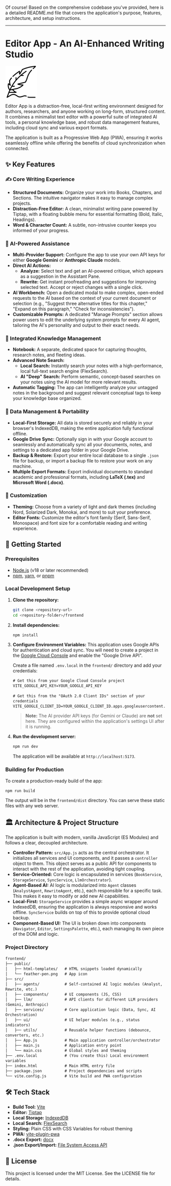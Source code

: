 Of course! Based on the comprehensive codebase you've provided, here is a detailed README.md file that covers the application's purpose, features, architecture, and setup instructions.

---

# Editor App - An AI-Enhanced Writing Studio
<img src="frontend/public/feather-pen.png" alt="Logo" style="width:100px;height:auto;">

Editor App is a distraction-free, local-first writing environment designed for authors, researchers, and anyone working on long-form, structured content. It combines a minimalist text editor with a powerful suite of integrated AI tools, a personal knowledge base, and robust data management features, including cloud sync and various export formats.

The application is built as a Progressive Web App (PWA), ensuring it works seamlessly offline while offering the benefits of cloud synchronization when connected.

## ✨ Key Features

### ✍️ Core Writing Experience
*   **Structured Documents:** Organize your work into Books, Chapters, and Sections. The intuitive navigator makes it easy to manage complex projects.
*   **Distraction-Free Editor:** A clean, minimalist writing pane powered by Tiptap, with a floating bubble menu for essential formatting (Bold, Italic, Headings).
*   **Word & Character Count:** A subtle, non-intrusive counter keeps you informed of your progress.

### 🤖 AI-Powered Assistance
*   **Multi-Provider Support:** Configure the app to use your own API keys for either **Google Gemini** or **Anthropic Claude** models.
*   **Direct AI Actions:**
    *   **Analyze:** Select text and get an AI-powered critique, which appears as a suggestion in the Assistant Pane.
    *   **Rewrite:** Get instant proofreading and suggestions for improving selected text. Accept or reject changes with a single click.
*   **AI Workbench:** Open a dedicated modal to make complex, open-ended requests to the AI based on the context of your current document or selection (e.g., "Suggest three alternative titles for this chapter," "Expand on this paragraph," "Check for inconsistencies").
*   **Customizable Prompts:** A dedicated "Manage Prompts" section allows power users to edit the underlying system prompts for every AI agent, tailoring the AI's personality and output to their exact needs.

### 🧠 Integrated Knowledge Management
*   **Notebook:** A separate, dedicated space for capturing thoughts, research notes, and fleeting ideas.
*   **Advanced Note Search:**
    *   **Local Search:** Instantly search your notes with a high-performance, local full-text search engine (FlexSearch).
    *   **AI "Deep" Search:** Perform semantic, concept-based searches on your notes using the AI model for more relevant results.
*   **Automatic Tagging:** The app can intelligently analyze your untagged notes in the background and suggest relevant conceptual tags to keep your knowledge base organized.

### 💾 Data Management & Portability
*   **Local-First Storage:** All data is stored securely and reliably in your browser's IndexedDB, making the entire application fully functional offline.
*   **Google Drive Sync:** Optionally sign in with your Google account to seamlessly and automatically sync all your documents, notes, and settings to a dedicated app folder in your Google Drive.
*   **Backup & Restore:** Export your entire local database to a single `.json` file for backup, or import a backup file to restore your work on any machine.
*   **Multiple Export Formats:** Export individual documents to standard academic and professional formats, including **LaTeX (.tex)** and **Microsoft Word (.docx)**.

### 🎨 Customization
*   **Theming:** Choose from a variety of light and dark themes (including Nord, Solarized Dark, Monokai, and more) to suit your preference.
*   **Editor Fonts:** Customize the editor's font family (Serif, Sans-Serif, Monospace) and font size for a comfortable reading and writing experience.

## 🚀 Getting Started

### Prerequisites
*   [Node.js](https://nodejs.org/) (v18 or later recommended)
*   [npm](https://www.npmjs.com/), [yarn](https://yarnpkg.com/), or [pnpm](https://pnpm.io/)

### Local Development Setup

1.  **Clone the repository:**
    ```bash
    git clone <repository-url>
    cd <repository-folder>/frontend
    ```

2.  **Install dependencies:**
    ```bash
    npm install
    ```

3.  **Configure Environment Variables:**
    This application uses Google APIs for authentication and cloud sync. You will need to create a project in the [Google Cloud Console](https://console.cloud.google.com/) and enable the "Google Drive API".

    Create a file named `.env.local` in the `frontend/` directory and add your credentials:
    ```.env
    # Get this from your Google Cloud Console project
    VITE_GOOGLE_API_KEY=YOUR_GOOGLE_API_KEY

    # Get this from the "OAuth 2.0 Client IDs" section of your credentials
    VITE_GOOGLE_CLIENT_ID=YOUR_GOOGLE_CLIENT_ID.apps.googleusercontent.com
    ```
    > **Note:** The AI provider API keys (for Gemini or Claude) are **not** set here. They are configured within the application's settings UI after it is running.

4.  **Run the development server:**
    ```bash
    npm run dev
    ```
    The application will be available at `http://localhost:5173`.

### Building for Production
To create a production-ready build of the app:
```bash
npm run build
```
The output will be in the `frontend/dist` directory. You can serve these static files with any web server.

## 🏛️ Architecture & Project Structure

The application is built with modern, vanilla JavaScript (ES Modules) and follows a clear, decoupled architecture.

*   **Controller Pattern:** `src/App.js` acts as the central orchestrator. It initializes all services and UI components, and it passes a `controller` object to them. This object serves as a public API for components to interact with the rest of the application, avoiding tight coupling.
*   **Service-Oriented:** Core logic is encapsulated in services (`BookService`, `StorageService`, `SyncService`, `LlmOrchestrator`).
*   **Agent-Based AI:** AI logic is modularized into `Agent` classes (`AnalystAgent`, `RewriteAgent`, etc.), each responsible for a specific task. This makes it easy to modify or add new AI capabilities.
*   **Local-First:** `StorageService` provides a simple async wrapper around IndexedDB, ensuring the application is always responsive and works offline. `SyncService` builds on top of this to provide optional cloud backup.
*   **Component-Based UI:** The UI is broken down into components (`Navigator`, `Editor`, `SettingsPalette`, etc.), each managing its own piece of the DOM and logic.

### Project Directory
```
frontend/
├── public/
│   ├── html-templates/   # HTML snippets loaded dynamically
│   └── feather-pen.png   # App icon
├── src/
│   ├── agents/           # Self-contained AI logic modules (Analyst, Rewrite, etc.)
│   ├── components/       # UI components (JS, CSS)
│   ├── llm/              # API clients for different LLM providers (Gemini, Anthropic)
│   ├── services/         # Core application logic (Data, Sync, AI Orchestration)
│   ├── ui/               # UI helper modules (e.g., status indicators)
│   ├── utils/            # Reusable helper functions (debounce, converters, etc.)
│   ├── App.js            # Main application controller/orchestrator
│   ├── main.js           # Application entry point
│   └── main.css          # Global styles and theming
├── .env.local            # (You create this) Local environment variables
├── index.html            # Main HTML entry file
├── package.json          # Project dependencies and scripts
└── vite.config.js        # Vite build and PWA configuration
```

## 🛠️ Tech Stack

*   **Build Tool:** [Vite](https://vitejs.dev/)
*   **Editor:** [Tiptap](https://tiptap.dev/)
*   **Local Storage:** [IndexedDB](https://developer.mozilla.org/en-US/docs/Web/API/IndexedDB_API)
*   **Local Search:** [FlexSearch](https://github.com/nextapps-de/flexsearch)
*   **Styling:** Plain CSS with CSS Variables for robust theming
*   **PWA:** [vite-plugin-pwa](https://vite-pwa-org.netlify.app/)
*   **.docx Export:** [docx](https://docx.js.org/)
*   **.json Export/Import:** [File System Access API](https://developer.mozilla.org/en-US/docs/Web/API/File_System_Access_API)

## 📄 License

This project is licensed under the MIT License. See the LICENSE file for details.